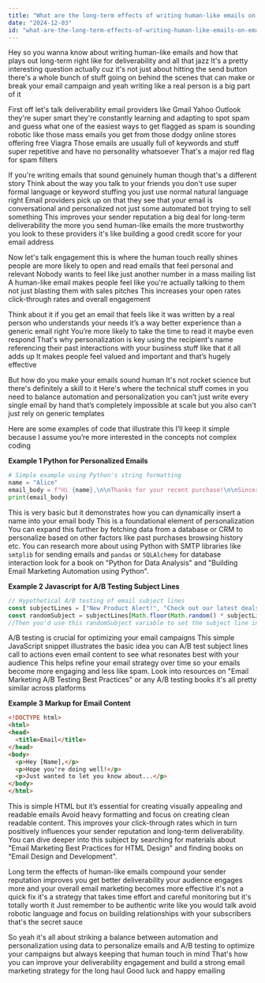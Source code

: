 ```yaml
---
title: "What are the long-term effects of writing human-like emails on email deliverability and engagement rates?"
date: "2024-12-03"
id: "what-are-the-long-term-effects-of-writing-human-like-emails-on-email-deliverability-and-engagement-rates"
---
```


Hey so you wanna know about writing human-like emails and how that plays out long-term right  like for deliverability and all that jazz  It's a pretty interesting question actually cuz it's not just about hitting the send button  there's a whole bunch of stuff going on behind the scenes that can make or break your email campaign  and yeah writing like a real person is a big part of it

First off let's talk deliverability  email providers like Gmail Yahoo Outlook they're super smart  they're constantly learning and adapting to spot spam  and guess what one of the easiest ways to get flagged as spam is sounding robotic  like those mass emails you get from those dodgy online stores offering free Viagra   Those emails are usually full of keywords and stuff  super repetitive  and have no personality whatsoever  That's a major red flag for spam filters

If you're writing emails that sound genuinely human though that's a different story  Think about the way you talk to your friends  you don't use super formal language or keyword stuffing  you just use normal natural language right  Email providers pick up on that  they see that your email is conversational and personalized  not just some automated bot trying to sell something  This improves your sender reputation  a big deal for long-term deliverability  the more you send human-like emails the more trustworthy you look to these providers  it's like building a good credit score for your email address

Now let's talk engagement  this is where the human touch really shines  people are more likely to open and read emails that feel personal and relevant   Nobody wants to feel like just another number in a mass mailing list   A human-like email makes people feel like you're actually talking to them  not just blasting them with sales pitches  This increases your open rates click-through rates and overall engagement

Think about it  if you get an email that feels like it was written by a real person who understands your needs it’s a way better experience than a generic email right   You’re more likely to take the time to read it   maybe even respond  That's why personalization is key  using the recipient's name  referencing their past interactions with your business stuff like that  it all adds up  It makes people feel valued and important and that’s hugely effective

But how do you make your emails sound human  It's not rocket science but there's definitely a skill to it  Here's where the technical stuff comes in  you need to balance automation and personalization  you can’t just write every single email by hand that’s completely impossible at scale  but you also can't just rely on generic templates

Here are some examples of code that illustrate this  I’ll keep it simple because  I assume you’re more interested in the concepts  not complex coding


**Example 1 Python for Personalized Emails**

```python
# Simple example using Python's string formatting
name = "Alice"
email_body = f"Hi {name},\n\nThanks for your recent purchase!\n\nSincerely,\nThe Team"
print(email_body)
```

This is very basic but it demonstrates how you can dynamically insert a name into your email body  This is a foundational element of personalization  You can expand this further by fetching data from a database or CRM to personalize based on other factors  like past purchases  browsing history etc. You can research more about using Python with SMTP libraries like `smtplib` for sending emails and  `pandas` or `SQLAlchemy` for database interaction  look for a book on "Python for Data Analysis" and "Building Email Marketing Automation using Python".


**Example 2 Javascript for A/B Testing Subject Lines**

```javascript
// Hypothetical A/B testing of email subject lines
const subjectLines = ["New Product Alert!", "Check out our latest deals!"];
const randomSubject = subjectLines[Math.floor(Math.random() * subjectLines.length)];
//Then you'd use this randomSubject variable to set the subject line in your email sending process

```

A/B testing is crucial for optimizing your email campaigns  This simple JavaScript snippet illustrates the basic idea  you can A/B test subject lines  call to actions  even email content to see what resonates best with your audience  This helps refine your email strategy over time so your emails become more engaging and less like spam.  Look into resources on "Email Marketing A/B Testing Best Practices" or any A/B testing books  it's all pretty similar across platforms

**Example 3  Markup for Email Content**

```html
<!DOCTYPE html>
<html>
<head>
  <title>Email</title>
</head>
<body>
  <p>Hey [Name],</p>
  <p>Hope you're doing well!</p>
  <p>Just wanted to let you know about...</p>
</body>
</html>
```

This is simple HTML  but it’s essential for creating visually appealing and readable emails  Avoid heavy formatting and focus on creating clean readable content. This improves your click-through rates which in turn positively influences your sender reputation and long-term deliverability. You can dive deeper into this subject by searching for materials about "Email Marketing Best Practices for HTML Design"  and finding books on "Email Design and Development".

Long term the effects of human-like emails compound  your sender reputation improves you get better deliverability your audience engages more and your overall email marketing becomes more effective  it's not a quick fix it's a strategy that takes time effort and careful monitoring  but it's totally worth it  Just remember to be authentic  write like you would talk  avoid robotic language and  focus on building relationships with your subscribers that's the secret sauce


So yeah  it's all about striking a balance between automation and personalization  using data to personalize emails and A/B testing to optimize your campaigns  but always keeping that human touch in mind  That's how you can improve your deliverability engagement and build a strong email marketing strategy for the long haul  Good luck and happy emailing
